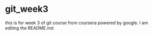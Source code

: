 # git_week3
this is for week 3 of git course from coursera powered by google.
I am editing the README.md
